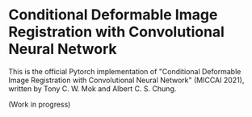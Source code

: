 # Conditional Deformable Image Registration with Convolutional Neural Network

This is the official Pytorch implementation of "Conditional Deformable Image Registration with Convolutional Neural Network" (MICCAI 2021), written by Tony C. W. Mok and Albert C. S. Chung.

(Work in progress)
